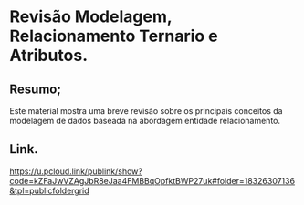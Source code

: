 
# Revisão Modelagem, Relacionamento Ternario e Atributos.

## Resumo;
Este material mostra uma breve revisão sobre os principais conceitos da modelagem de dados baseada na abordagem entidade relacionamento.

## Link.
https://u.pcloud.link/publink/show?code=kZFaJwVZAgJbR8eJaa4FMBBqOpfktBWP27uk#folder=18326307136&tpl=publicfoldergrid